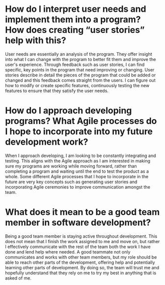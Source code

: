 # How do I interpret user needs and implement them into a program? How does creating “user stories” help with this?

User needs are essentially an analysis of the program. They offer insight into what I can change with the program to better fit them and improve the user's experience. Through feedback such as user stories, I can find specific, key points in the program that need improving or changing. User stories describe in detail the pieces of the program that could be added or changed and this feedback comes straight from the users. I can figure out how to modify or create specific features, continuously testing the new features to ensure that they satisfy the user needs. 

# How do I approach developing programs? What Agile processes do I hope to incorporate into my future development work?

When I approach developing, I am looking to be constantly integrating and testing. This aligns with the Agile approach as I am interested in making sure my programs are working while moving forward, rather than completing a program and waiting until the end to test the product as a whole. Some different Agile processes that I hope to incorporate in the future are very key concepts such as generating user stories and incorporating Agile ceremonies to improve communication amongst the team.

# What does it mean to be a good team member in software development?

Being a good team member is staying active throughout development. This does not mean that I finish the work assigned to me and move on, but rather I effectively communicate with the rest of the team both the work I have done and lend help where needed. A good teammate not only communicates and works with other team members, but my role should be able to reach other parts of the development, offering help and potentially learning other parts of development. By doing so, the team will trust me and hopefully understand that they rely on me to try my best in anything that is asked of me. 
